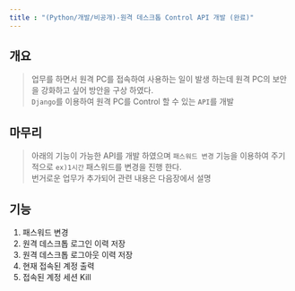 ```yaml
---
title : "(Python/개발/비공개)-원격 데스크톱 Control API 개발 (완료)"
---
```


## 개요
>업무를 하면서 원격 PC를 접속하여 사용하는 일이 발생 하는데 원격 PC의 보안을 강화하고 싶어 방안을 구상 하였다.<br>`Django`를 이용하여 원격 PC를 Control 할 수 있는 `API`를 개발

## 마무리
>아래의 기능이 가능한 API를 개발 하였으며 `패스워드 변경` 기능을 이용하여 주기적으로 `ex)1시간` 패스워드를 변경을 진행 한다.<br>번거로운 업무가 추가되어 관련 내용은 다음장에서 설명

## 기능
1. 패스워드 변경
1. 원격 데스크톱 로그인 이력 저장
1. 원격 데스크톱 로그아웃 이력 저장
1. 현재 접속된 계정 출력
1. 접속된 계정 세션 Kill
